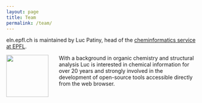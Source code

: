 ```yaml
---
layout: page
title: Team
permalink: /team/
---
```


eln.epfl.ch is maintained by Luc Patiny, head of the [cheminformatics service at EPFL](https://people.epfl.ch/luc.patiny?lang=en).

<img style="float: left; margin-right: 2em; width: 8em" src="../assets/img/luc.jpg">
With a background in organic chemistry and structural analysis Luc is interested in chemical information for over 20 years and strongly involved in the development of open-source tools accessible directly from the web browser.
